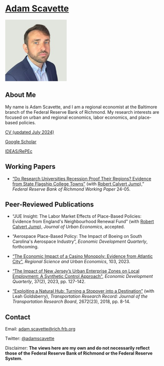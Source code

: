 # [Adam Scavette](https://www.richmondfed.org/region_communities/people/scavette)

<img src="/1664665342086.jpg">

<h2>About Me</h2>
<p> My name is Adam Scavette, and I am a regional economist at the Baltimore branch of the Federal Reserve Bank of Richmond. My research interests are focused on urban and regional economics, labor economics, and place-based policies. </p>

<p><a href="adamscavette_CV.pdf" download>CV (updated July 2024)</a> </p> <p><a href="https://scholar.google.com/citations?user=UWVskVMAAAAJ&hl=en">Google Scholar</a> </p> <p> <a href="https://ideas.repec.org/f/psc838.html">IDEAS/RePEc</a> </p>

<h2>Working Papers</h2>

<ul>
<p><li><a href="https://www.richmondfed.org/-/media/RichmondFedOrg/publications/research/working_papers/2024/wp24-05.pdf">“Do Research Universities Recession Proof Their Regions? Evidence from State Flagship College Towns”</a> (with <a href="https://www.robcalvertjump.com/">Robert Calvert Jump</a>),” <i>Federal Reserve Bank of Richmond Working Paper </i>24-05.</li></p>
</ul>
<h2>Peer-Reviewed Publications</h2>

<ul>
  <p><li>“JUE Insight: The Labor Market Effects of Place-Based Policies: Evidence from England's Neighbourhood Renewal Fund” (with <a href="https://www.robcalvertjump.com/">Robert Calvert Jump</a>), <i>Journal of Urban Economics</i>, accepted.</li></p>
  
  <p><li>“Aerospace Place-Based Policy: The Impact of Boeing on South Carolina's Aerospace Industry”, <i>Economic Development Quarterly</i>, forthcoming.</li></p>

  <p><li><a href="https://linkinghub.elsevier.com/retrieve/pii/S016604622300087X">“The Economic Impact of a Casino Monopoly: Evidence from Atlantic City"</a>, <i>Regional Science and Urban Economics</i>, 103, 2023.</li></p>

  <p><li><a href="https://journals.sagepub.com/doi/10.1177/08912424231158051">“The Impact of New Jersey’s Urban Enterprise Zones on Local Employment: A Synthetic Control Approach"</a>, <i>Economic Development Quarterly</i>, 37(2), 2023, pp. 127-142.</li></p>

  <p><li><a href="https://journals.sagepub.com/doi/abs/10.1177/0361198118758983?journalCode=trra">“Exploiting a Natural Hub: Turning a Stopover into a Destination”</a> (with Leah Goldsberry), <i>Transportation Research Record: Journal of the Transportation Research Board</i>, 2672(23), 2018, pp. 8-14.</li></p>
</ul>

<h2>Contact</h2>
<p>Email: <a href="mailto:adam.scavette@rich.frb.org">adam.scavette@rich.frb.org</a> </p>
  <p>Twitter: <a href="https://twitter.com/AdamScavette">@adamscavette</a> </p>

<p>Disclaimer: <strong>The views here are my own and do not necessarily reflect those of the Federal Reserve Bank of Richmond or the Federal Reserve System.</strong> </p>





